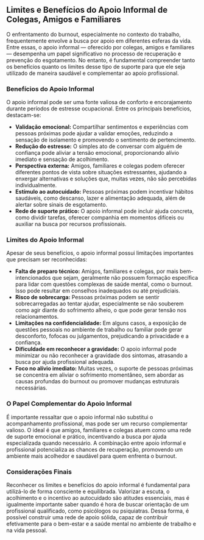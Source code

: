 
## Limites e Benefícios do Apoio Informal de Colegas, Amigos e Familiares

O enfrentamento do burnout, especialmente no contexto do trabalho, frequentemente envolve a busca por apoio em diferentes esferas da vida. Entre essas, o apoio informal — oferecido por colegas, amigos e familiares — desempenha um papel significativo no processo de recuperação e prevenção do esgotamento. No entanto, é fundamental compreender tanto os benefícios quanto os limites desse tipo de suporte para que ele seja utilizado de maneira saudável e complementar ao apoio profissional.

### Benefícios do Apoio Informal

O apoio informal pode ser uma fonte valiosa de conforto e encorajamento durante períodos de estresse ocupacional. Entre os principais benefícios, destacam-se:

- **Validação emocional:** Compartilhar sentimentos e experiências com pessoas próximas pode ajudar a validar emoções, reduzindo a sensação de isolamento e promovendo o sentimento de pertencimento.
- **Redução do estresse:** O simples ato de conversar com alguém de confiança pode aliviar a tensão emocional, proporcionando alívio imediato e sensação de acolhimento.
- **Perspectiva externa:** Amigos, familiares e colegas podem oferecer diferentes pontos de vista sobre situações estressantes, ajudando a enxergar alternativas e soluções que, muitas vezes, não são percebidas individualmente.
- **Estímulo ao autocuidado:** Pessoas próximas podem incentivar hábitos saudáveis, como descanso, lazer e alimentação adequada, além de alertar sobre sinais de esgotamento.
- **Rede de suporte prático:** O apoio informal pode incluir ajuda concreta, como dividir tarefas, oferecer companhia em momentos difíceis ou auxiliar na busca por recursos profissionais.

### Limites do Apoio Informal

Apesar de seus benefícios, o apoio informal possui limitações importantes que precisam ser reconhecidas:

- **Falta de preparo técnico:** Amigos, familiares e colegas, por mais bem-intencionados que sejam, geralmente não possuem formação específica para lidar com questões complexas de saúde mental, como o burnout. Isso pode resultar em conselhos inadequados ou até prejudiciais.
- **Risco de sobrecarga:** Pessoas próximas podem se sentir sobrecarregadas ao tentar ajudar, especialmente se não souberem como agir diante do sofrimento alheio, o que pode gerar tensão nos relacionamentos.
- **Limitações na confidencialidade:** Em alguns casos, a exposição de questões pessoais no ambiente de trabalho ou familiar pode gerar desconforto, fofocas ou julgamentos, prejudicando a privacidade e a confiança.
- **Dificuldade em reconhecer a gravidade:** O apoio informal pode minimizar ou não reconhecer a gravidade dos sintomas, atrasando a busca por ajuda profissional adequada.
- **Foco no alívio imediato:** Muitas vezes, o suporte de pessoas próximas se concentra em aliviar o sofrimento momentâneo, sem abordar as causas profundas do burnout ou promover mudanças estruturais necessárias.

### O Papel Complementar do Apoio Informal

É importante ressaltar que o apoio informal não substitui o acompanhamento profissional, mas pode ser um recurso complementar valioso. O ideal é que amigos, familiares e colegas atuem como uma rede de suporte emocional e prático, incentivando a busca por ajuda especializada quando necessário. A combinação entre apoio informal e profissional potencializa as chances de recuperação, promovendo um ambiente mais acolhedor e saudável para quem enfrenta o burnout.

### Considerações Finais

Reconhecer os limites e benefícios do apoio informal é fundamental para utilizá-lo de forma consciente e equilibrada. Valorizar a escuta, o acolhimento e o incentivo ao autocuidado são atitudes essenciais, mas é igualmente importante saber quando é hora de buscar orientação de um profissional qualificado, como psicólogos ou psiquiatras. Dessa forma, é possível construir uma rede de apoio sólida, capaz de contribuir efetivamente para o bem-estar e a saúde mental no ambiente de trabalho e na vida pessoal.
```
